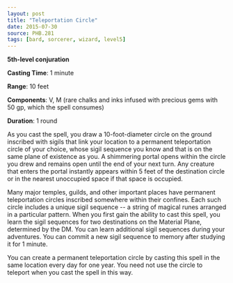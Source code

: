 ```yaml
---
layout: post
title: "Teleportation Circle"
date: 2015-07-30
source: PHB.281
tags: [bard, sorcerer, wizard, level5]
---
```


**5th-level conjuration**

**Casting Time**: 1 minute

**Range**: 10 feet

**Components**: V, M (rare chalks and inks infused with precious gems with 50 gp, which the spell consumes)

**Duration**: 1 round

As you cast the spell, you draw a 10-foot-diameter circle on the ground inscribed with sigils that link your location to a permanent teleportation circle of your choice, whose sigil sequence you know and that is on the same plane of existence as you. A shimmering portal opens within the circle you drew and remains open until the end of your next turn. Any creature that enters the portal instantly appears within 5 feet of the destination circle or in the nearest unoccupied space if that space is occupied.

Many major temples, guilds, and other important places have permanent teleportation circles inscribed somewhere within their confines. Each such circle includes a unique sigil sequence -- a string of magical runes arranged in a particular pattern. When you first gain the ability to cast this spell, you learn the sigil sequences for two destinations on the Material Plane, determined by the DM. You can learn additional sigil sequences during your adventures. You can commit a new sigil sequence to memory after studying it for 1 minute.

You can create a permanent teleportation circle by casting this spell in the same location every day for one year. You need not use the circle to teleport when you cast the spell in this way.
